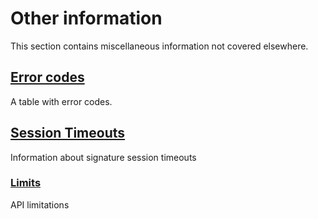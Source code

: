 # Other information

This section contains miscellaneous information not covered elsewhere.

## [Error codes](/sign/other-information/error-codes.md)

A table with error codes.

## [Session Timeouts](/sign/other-information/session-timeouts.md)

Information about signature session timeouts

### [Limits](/sign/limits.md)

API limitations

